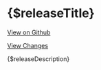 # {$releaseTitle}

[View on Github]({$releaseRemoteUrl})

[View Changes]({$releaseCompareLink})

{$releaseDescription}
